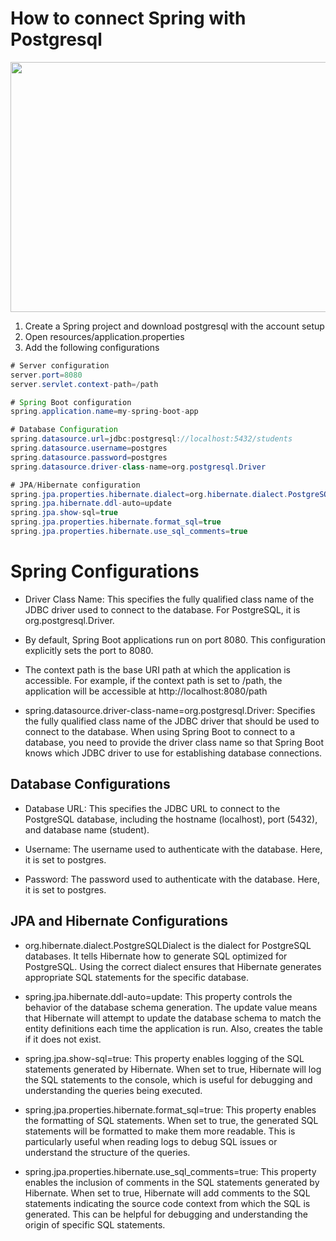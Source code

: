 # How to connect Spring with Postgresql

<div id="header" align="center">

  <img src="https://tse4.mm.bing.net/th?id=OIP.eW2_21gOmCpkeXb7rxTA5gHaDt&pid=Api&P=0&h=220" width="800" height="400">

</div>

1. Create a Spring project and download postgresql with the account setup
1. Open resources/application.properties
2. Add the following configurations

```Java
# Server configuration
server.port=8080
server.servlet.context-path=/path

# Spring Boot configuration
spring.application.name=my-spring-boot-app

# Database Configuration
spring.datasource.url=jdbc:postgresql://localhost:5432/students
spring.datasource.username=postgres
spring.datasource.password=postgres
spring.datasource.driver-class-name=org.postgresql.Driver

# JPA/Hibernate configuration
spring.jpa.properties.hibernate.dialect=org.hibernate.dialect.PostgreSQLDialect
spring.jpa.hibernate.ddl-auto=update
spring.jpa.show-sql=true
spring.jpa.properties.hibernate.format_sql=true
spring.jpa.properties.hibernate.use_sql_comments=true
```

# Spring Configurations
- Driver Class Name: This specifies the fully qualified class name of the JDBC driver used to connect to the database. For PostgreSQL, it is org.postgresql.Driver.

- By default, Spring Boot applications run on port 8080. This configuration explicitly sets the port to 8080.

- The context path is the base URI path at which the application is accessible. For example, if the context path is set to /path, the application will be accessible at http://localhost:8080/path

- spring.datasource.driver-class-name=org.postgresql.Driver: Specifies the fully qualified class name of the JDBC driver that should be used to connect to the database. When using Spring Boot to connect to a database, you need to provide the driver class name so that Spring Boot knows which JDBC driver to use for establishing database connections.

## Database Configurations
- Database URL: This specifies the JDBC URL to connect to the PostgreSQL database, including the hostname (localhost), port (5432), and database name (student).

- Username: The username used to authenticate with the database. Here, it is set to postgres.

- Password: The password used to authenticate with the database. Here, it is set to postgres.

## JPA and Hibernate Configurations
- org.hibernate.dialect.PostgreSQLDialect is the dialect for PostgreSQL databases. It tells Hibernate how to generate SQL optimized for PostgreSQL. Using the correct dialect ensures that Hibernate generates appropriate SQL statements for the specific database.

- spring.jpa.hibernate.ddl-auto=update: This property controls the behavior of the database schema generation. The update value means that Hibernate will attempt to update the database schema to match the entity definitions each time the application is run. Also, creates the table if it does not exist.

- spring.jpa.show-sql=true: This property enables logging of the SQL statements generated by Hibernate. When set to true, Hibernate will log the SQL statements to the console, which is useful for debugging and understanding the queries being executed.

- spring.jpa.properties.hibernate.format_sql=true: This property enables the formatting of SQL statements. When set to true, the generated SQL statements will be formatted to make them more readable. This is particularly useful when reading logs to debug SQL issues or understand the structure of the queries.

- spring.jpa.properties.hibernate.use_sql_comments=true: This property enables the inclusion of comments in the SQL statements generated by Hibernate. When set to true, Hibernate will add comments to the SQL statements indicating the source code context from which the SQL is generated. This can be helpful for debugging and understanding the origin of specific SQL statements.
